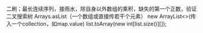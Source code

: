 二刷；最长连续序列，接雨水，除自身以外数组的乘积，缺失的第一个正数，验证二叉搜索树
Arrays.asList（一个数组或直接传若干个元素）
new ArrayList<>(传入一个collection，如map.value)
list.toArray(new int[list.size()][]);